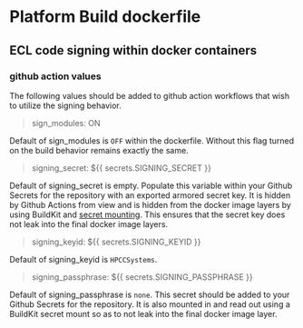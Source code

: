 # Platform Build dockerfile


## ECL code signing within docker containers

 ### github action values

The following values should be added to github action workflows that wish to
utilize the signing behavior.

> sign_modules: ON

Default of sign_modules is `OFF` within the dockerfile. Without this flag turned 
on the build behavior remains exactly the same.

> signing_secret: ${{ secrets.SIGNING_SECRET }}

Default of signing_secret is empty. Populate this variable within your Github
Secrets for the repository with an exported armored secret key.  It is hidden by
Github Actions from view and is hidden from the docker image layers by using 
BuildKit and [secret mounting](https://docs.docker.com.xy2401.com/develop/develop-images/build_enhancements/#new-docker-build-secret-information).
This ensures that the secret key does not leak into the final docker image layers.

> signing_keyid: ${{ secrets.SIGNING_KEYID }}

Default of signing_keyid is `HPCCSystems`.

> signing_passphrase: ${{ secrets.SIGNING_PASSPHRASE }}

Default of signing_passphrase is `none`. This secret should be added to your Github
Secrets for the repository. It is also mounted in and read out using a BuildKit
secret mount so as to not leak into the final docker image layer.